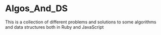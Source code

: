 # Algos_And_DS
This is a collection of different problems and solutions to some algorithms and data structures both in Ruby and JavaScript
